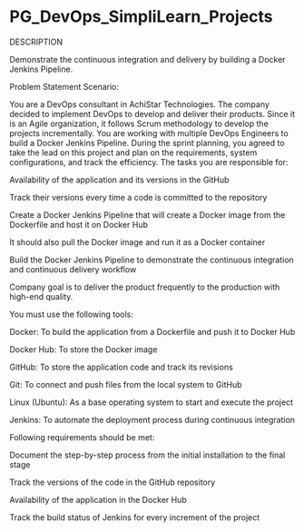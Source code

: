 # PG_DevOps_SimpliLearn_Projects

DESCRIPTION

Demonstrate the continuous integration and delivery by building a Docker Jenkins Pipeline.

Problem Statement Scenario:

You are a DevOps consultant in AchiStar Technologies. The company decided to implement DevOps to develop and deliver their products. Since it is an Agile organization, it follows Scrum methodology to develop the projects incrementally. You are working with multiple DevOps Engineers to build a Docker Jenkins Pipeline. During the sprint planning, you agreed to take the lead on this project and plan on the requirements, system configurations, and track the efficiency. The tasks you are responsible for:

Availability of the application and its versions in the GitHub

Track their versions every time a code is committed to the repository

Create a Docker Jenkins Pipeline that will create a Docker image from the Dockerfile and host it on Docker Hub

It should also pull the Docker image and run it as a Docker container

Build the Docker Jenkins Pipeline to demonstrate the continuous integration and continuous delivery workflow

Company goal is to deliver the product frequently to the production with high-end quality.

You must use the following tools:

Docker: To build the application from a Dockerfile and push it to Docker Hub

Docker Hub: To store the Docker image

GitHub: To store the application code and track its revisions

Git: To connect and push files from the local system to GitHub

Linux (Ubuntu): As a base operating system to start and execute the project

Jenkins: To automate the deployment process during continuous integration

Following requirements should be met:

Document the step-by-step process from the initial installation to the final stage

Track the versions of the code in the GitHub repository

Availability of the application in the Docker Hub

Track the build status of Jenkins for every increment of the project
